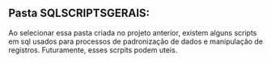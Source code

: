 ## Pasta SQLSCRIPTSGERAIS:

Ao selecionar essa pasta criada no projeto anterior, existem alguns scripts em sql usados para processos de padronização de dados e manipulação de registros. Futuramente, esses scrpits podem uteis.
